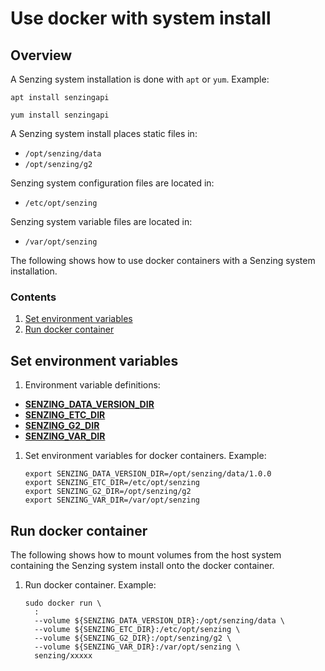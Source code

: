 # Use docker with system install

## Overview

A Senzing system installation is done with `apt` or `yum`.  Example:

```console
apt install senzingapi
```

```console
yum install senzingapi
```

A Senzing system install places static files in:

- `/opt/senzing/data`
- `/opt/senzing/g2`

Senzing system configuration files are located in:

- `/etc/opt/senzing`

Senzing system variable files are located in:

- `/var/opt/senzing`

The following shows how to use docker containers with a Senzing system installation.

### Contents

1. [Set environment variables](#set-environment-variables)
1. [Run docker container](#run-docker-container)

## Set environment variables

1. Environment variable definitions:

- **[SENZING_DATA_VERSION_DIR](https://github.com/Senzing/knowledge-base/blob/master/lists/environment-variables.md#senzing_data_version_dir)**
- **[SENZING_ETC_DIR](https://github.com/Senzing/knowledge-base/blob/master/lists/environment-variables.md#senzing_etc_dir)**
- **[SENZING_G2_DIR](https://github.com/Senzing/knowledge-base/blob/master/lists/environment-variables.md#senzing_g2_dir)**
- **[SENZING_VAR_DIR](https://github.com/Senzing/knowledge-base/blob/master/lists/environment-variables.md#senzing_var_dir)**

1. Set environment variables for docker containers.
   Example:

    ```console
    export SENZING_DATA_VERSION_DIR=/opt/senzing/data/1.0.0
    export SENZING_ETC_DIR=/etc/opt/senzing
    export SENZING_G2_DIR=/opt/senzing/g2
    export SENZING_VAR_DIR=/var/opt/senzing
    ```

## Run docker container

The following shows how to mount volumes from the host system containing the Senzing system install onto the docker container.

1. Run docker container.
   Example:

    ```console
    sudo docker run \
      :
      --volume ${SENZING_DATA_VERSION_DIR}:/opt/senzing/data \
      --volume ${SENZING_ETC_DIR}:/etc/opt/senzing \
      --volume ${SENZING_G2_DIR}:/opt/senzing/g2 \
      --volume ${SENZING_VAR_DIR}:/var/opt/senzing \
      senzing/xxxxx
    ```
